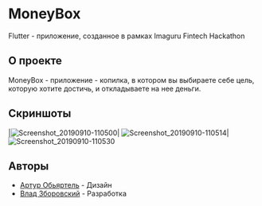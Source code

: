 # MoneyBox

Flutter - приложение, созданное в рамках Imaguru Fintech Hackathon



## О проекте

MoneyBox - приложение - копилка, в котором вы выбираете себе цель, которую хотите достичь, и откладываете на нее деньги.

## Скриншоты



|![Screenshot_20190910-110500](https://user-images.githubusercontent.com/27557517/64596837-56cbfe80-d3bd-11e9-8e44-6b98514f4a69.png)| ![Screenshot_20190910-110514](https://user-images.githubusercontent.com/27557517/64596886-6a776500-d3bd-11e9-9b04-206d123e0b25.png)| ![Screenshot_20190910-110530](https://user-images.githubusercontent.com/27557517/64596907-77945400-d3bd-11e9-867c-8627ddc3f906.png)

## Авторы
* [Артур Обьяртель](https://vk.com/objartel) - Дизайн
* [Влад Зборовский](https://vk.com/vlad_zborovsky) - Разработка
